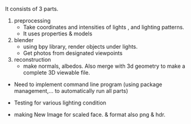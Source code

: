 It consists of 3 parts.

1. preprocessing
   * Take coordinates and intensities of lights , and lighting patterns.
   * It uses properties & models 
2. blender
   * using bpy library, render objects under lights.
   * Get photos from designated viewpoints
3. reconstruction
   * make normals, albedos. Also merge with 3d geometry to make a complete 3D viewable file.


- Need to implement command line program (using package management,... to automatically run all parts)
- Testing for various lighting condition

- making New Image for scaled face. & format also png & hdr.